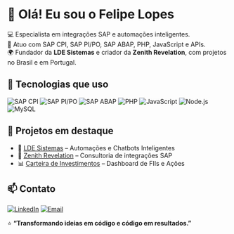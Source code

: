 # 👋 Olá! Eu sou o Felipe Lopes

💻 Especialista em integrações SAP e automações inteligentes.  
🚀 Atuo com SAP CPI, SAP PI/PO, SAP ABAP, PHP, JavaScript e APIs.  
🌍 Fundador da **LDE Sistemas** e criador da **Zenith Revelation**, com projetos no Brasil e em Portugal.


## 🧠 Tecnologias que uso
![SAP CPI](https://img.shields.io/badge/SAP_CPI-0FAAFF?style=for-the-badge&logo=sap&logoColor=white)
![SAP PI/PO](https://img.shields.io/badge/SAP_PI/PO-00265B?style=for-the-badge&logo=sap&logoColor=white)
![SAP ABAP](https://img.shields.io/badge/SAP_ABAP-011A51?style=for-the-badge&logo=sap&logoColor=white)
![PHP](https://img.shields.io/badge/PHP-777BB4?style=for-the-badge&logo=php&logoColor=white)
![JavaScript](https://img.shields.io/badge/JavaScript-F7DF1E?style=for-the-badge&logo=javascript&logoColor=black)
![Node.js](https://img.shields.io/badge/Node.js-339933?style=for-the-badge&logo=node.js&logoColor=white)
![MySQL](https://img.shields.io/badge/MySQL-4479A1?style=for-the-badge&logo=mysql&logoColor=white)


## 🔧 Projetos em destaque
- 🧩 [LDE Sistemas](https://ldesistemas.com) – Automações e Chatbots Inteligentes  
- 🤖 [Zenith Revelation](https://zenithrevelation.com) – Consultoria de integrações SAP 
- 📊 [Carteira de Investimentos](#) – Dashboard de FIIs e Ações


## 📫 Contato
[![LinkedIn](https://img.shields.io/badge/LinkedIn-Felipe_Lopes-blue?style=for-the-badge&logo=linkedin)](https://linkedin.com/in/felipelopes)
[![Email](https://img.shields.io/badge/Email-felipe.lopes@ldesistemas.com-red?style=for-the-badge&logo=gmail&logoColor=white)](mailto:felipe.lopes@ldesistemas.com)


⭐ **“Transformando ideias em código e código em resultados.”**
